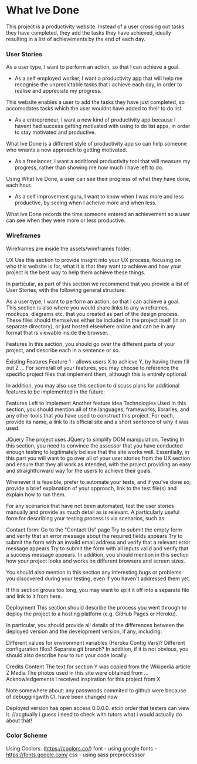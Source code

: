 # What Ive Done

This project is a productivity website. Instead of a user crossing out tasks they have completed, they add the tasks they have achieved, ideally resulting in a list of achievements by the end of each day.

### User Stories

As a user type, I want to perform an action, so that I can achieve a goal. 

- As a self employed worker, I want a productivity app that will help me recognise the unpredictable tasks that I achieve each day, in order to realise and appreciate my progress.  

This website enables a user to add the tasks they have just completed, so accomodates tasks which the user wouldnt have added to their to do list.  

- As a entrepreneur, I want a new kind of productivity app because I havent had success getting motivated with using to do list apps, in order to stay motivated and productive.

What Ive Done is a different style of productivity app so can help someone who wnants a new approach to getting motivated. 

- As a freelancer, I want a additional productivity tool that will measure my progress, rather than showing me how much I have left to do.

Using What Ive Done, a user can see their progress of what they have done, each hour.

- As a self improvement guru, I want to know when I was more and less productive, by seeing when I acheive more and when less.

What Ive Done records the time someone entered an achievement so a user can see when they were more or less productive.

### Wireframes

Wireframes are inside the assets/wireframes folder.

UX
Use this section to provide insight into your UX process, focusing on who this website is for, what it is that they want to achieve and how your project is the best way to help them achieve these things.

In particular, as part of this section we recommend that you provide a list of User Stories, with the following general structure:

As a user type, I want to perform an action, so that I can achieve a goal.
This section is also where you would share links to any wireframes, mockups, diagrams etc. that you created as part of the design process. These files should themselves either be included in the project itself (in an separate directory), or just hosted elsewhere online and can be in any format that is viewable inside the browser.

Features
In this section, you should go over the different parts of your project, and describe each in a sentence or so.

Existing Features
Feature 1 - allows users X to achieve Y, by having them fill out Z
...
For some/all of your features, you may choose to reference the specific project files that implement them, although this is entirely optional.

In addition, you may also use this section to discuss plans for additional features to be implemented in the future:

Features Left to Implement
Another feature idea
Technologies Used
In this section, you should mention all of the languages, frameworks, libraries, and any other tools that you have used to construct this project. For each, provide its name, a link to its official site and a short sentence of why it was used.

JQuery
The project uses JQuery to simplify DOM manipulation.
Testing
In this section, you need to convince the assessor that you have conducted enough testing to legitimately believe that the site works well. Essentially, in this part you will want to go over all of your user stories from the UX section and ensure that they all work as intended, with the project providing an easy and straightforward way for the users to achieve their goals.

Whenever it is feasible, prefer to automate your tests, and if you've done so, provide a brief explanation of your approach, link to the test file(s) and explain how to run them.

For any scenarios that have not been automated, test the user stories manually and provide as much detail as is relevant. A particularly useful form for describing your testing process is via scenarios, such as:

Contact form:
Go to the "Contact Us" page
Try to submit the empty form and verify that an error message about the required fields appears
Try to submit the form with an invalid email address and verify that a relevant error message appears
Try to submit the form with all inputs valid and verify that a success message appears.
In addition, you should mention in this section how your project looks and works on different browsers and screen sizes.

You should also mention in this section any interesting bugs or problems you discovered during your testing, even if you haven't addressed them yet.

If this section grows too long, you may want to split it off into a separate file and link to it from here.

Deployment
This section should describe the process you went through to deploy the project to a hosting platform (e.g. GitHub Pages or Heroku).

In particular, you should provide all details of the differences between the deployed version and the development version, if any, including:

Different values for environment variables (Heroku Config Vars)?
Different configuration files?
Separate git branch?
In addition, if it is not obvious, you should also describe how to run your code locally.

Credits
Content
The text for section Y was copied from the Wikipedia article Z
Media
The photos used in this site were obtained from ...
Acknowledgements
I received inspiration for this project from X


Note somewhere about:
any passwrods commited to github were because of debuggingwith CI, have been changed now

Deployed version has open access 0.0.0.0. etcin order that testers can view it. //acgtually i guess i need to check with tutors what i would actually do about that!

### Color Scheme
Using Coolors. (https://coolors.co/)
font - using google fonts - https://fonts.google.com/
css - using sass preprocesssor